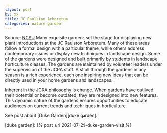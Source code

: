 ```yaml
---
layout: post
by: xx
title: JC Raulston Arboretum
categories: nature garden
---
```

Source: [NCSU][ncsu] 
Many exquisite gardens set the stage for displaying new plant introductions at the JC Raulston Arboretum. Many of these areas follow a formal design with a particular theme, while others address contemporary issues or display new techniques in landscape design. Some of the gardens were designed and built primarily by students in landscape horticulture classes. The gardens are maintained by volunteer leaders under the supervision of the JCRA staff. A stroll through the gardens in any season is a rich experience, each one inspiring new ideas that can be directly used in your home gardens and landscapes.

Inherent in the JCRA philosophy is change. When gardens have outlived their potential or become outdated, they are redesigned into new features. This dynamic nature of the gardens ensures opportunities to educate audiences on current trends and techniques in horticulture.

See post about [Duke Garden][duke garden]. 

[ncsu]: https://jcra.ncsu.edu//horticulture/gardens/
[duke garden]: {% post_url 2021-07-29-duke-garden-visit %}